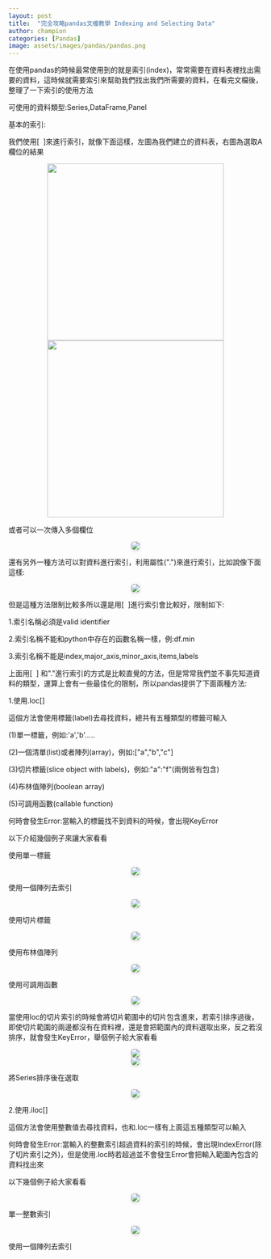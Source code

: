 ```yaml
---
layout: post
title:  "完全攻略pandas文檔教學 Indexing and Selecting Data"
author: champion
categories: [Pandas]
image: assets/images/pandas/pandas.png
---
```


在使用pandas的時候最常使用到的就是索引(index)，常常需要在資料表裡找出需要的資料，這時候就需要索引來幫助我們找出我們所需要的資料，在看完文檔後，整理了一下索引的使用方法

可使用的資料類型:Series,DataFrame,Panel

基本的索引:

我們使用[  ]來進行索引，就像下面這樣，左圖為我們建立的資料表，右圖為選取A欄位的結果

<script src="https://gist.github.com/rgib37190/3457fe610772401a8ff4e4ec98205e29.js"></script>

<center class="half">
    <img src="../assets/images/pandas/picture1.png" width="350"/><img src="../assets/images/pandas/picture2.png" width="350"/>
</center>

或者可以一次傳入多個欄位

<script src="https://gist.github.com/rgib37190/3acdba264ea463bbf6cc4b698757be24.js"></script>

<center>
    <img style="border-radius: 0.3125em;
    box-shadow: 0 2px 4px 0 rgba(34,36,38,.12),0 2px 10px 0 rgba(34,36,38,.08);" 
    src="../assets/images/pandas/picture3.png">
</center>

還有另外一種方法可以對資料進行索引，利用屬性(".")來進行索引，比如說像下面這樣:

<script src="https://gist.github.com/rgib37190/a2bd4b3f99e802524cd278a8ebbfd3d1.js"></script>

<center>
    <img style="border-radius: 0.3125em;
    box-shadow: 0 2px 4px 0 rgba(34,36,38,.12),0 2px 10px 0 rgba(34,36,38,.08);" 
    src="../assets/images/pandas/picture4.png">
</center>

但是這種方法限制比較多所以還是用[  ]進行索引會比較好，限制如下:

1.索引名稱必須是valid identifier

2.索引名稱不能和python中存在的函數名稱一樣，例:df.min

3.索引名稱不能是index,major_axis,minor_axis,items,labels

上面用[  ] 和"."進行索引的方式是比較直覺的方法，但是常常我們並不事先知道資料的類型，運算上會有一些最佳化的限制，所以pandas提供了下面兩種方法:

1.使用.loc[]

這個方法會使用標籤(label)去尋找資料，總共有五種類型的標籤可輸入

(1)單一標籤，例如:'a','b'.....

(2)一個清單(list)或者陣列(array)，例如:["a","b","c"]

(3)切片標籤(slice object with labels)，例如:"a":"f"(兩側皆有包含)

(4)布林值陣列(boolean array)

(5)可調用函數(callable function)

何時會發生Error:當輸入的標籤找不到資料的時候，會出現KeyError

以下介紹幾個例子來讓大家看看

使用單一標籤

<script src="https://gist.github.com/rgib37190/3a6e33deea8258203832e7cd3e774bb9.js"></script>

<center>
    <img style="border-radius: 0.3125em;
    box-shadow: 0 2px 4px 0 rgba(34,36,38,.12),0 2px 10px 0 rgba(34,36,38,.08);" 
    src="../assets/images/pandas/picture4.png">
</center>

使用一個陣列去索引

<script src="https://gist.github.com/rgib37190/de6a74d17d5dc441f46c2e53d969c7ac.js"></script>

<center>
    <img style="border-radius: 0.3125em;
    box-shadow: 0 2px 4px 0 rgba(34,36,38,.12),0 2px 10px 0 rgba(34,36,38,.08);" 
    src="../assets/images/pandas/picture5.png">
</center>

使用切片標籤

<script src="https://gist.github.com/rgib37190/8244c1830b3db97ed437d699b6f91516.js"></script>

<center>
    <img style="border-radius: 0.3125em;
    box-shadow: 0 2px 4px 0 rgba(34,36,38,.12),0 2px 10px 0 rgba(34,36,38,.08);" 
    src="../assets/images/pandas/picture6.png">
</center>

使用布林值陣列

<script src="https://gist.github.com/rgib37190/e6a86678d76d3ba133952fe5b1987958.js"></script>

<center>
    <img style="border-radius: 0.3125em;
    box-shadow: 0 2px 4px 0 rgba(34,36,38,.12),0 2px 10px 0 rgba(34,36,38,.08);" 
    src="../assets/images/pandas/picture7.png">
</center>

使用可調用函數

<script src="https://gist.github.com/rgib37190/45e5a12c43bc792af62ee25c6e97e5aa.js"></script>

<center>
    <img style="border-radius: 0.3125em;
    box-shadow: 0 2px 4px 0 rgba(34,36,38,.12),0 2px 10px 0 rgba(34,36,38,.08);" 
    src="../assets/images/pandas/picture8.png">
</center>

當使用loc的切片索引的時候會將切片範圍中的切片包含進來，若索引排序過後，即使切片範圍的兩邊都沒有在資料裡，還是會把範圍內的資料選取出來，反之若沒排序，就會發生KeyError，舉個例子給大家看看

<script src="https://gist.github.com/rgib37190/8e862201b35829306fd7e9f0ba4b6871.js"></script>

<center>
    <img style="border-radius: 0.3125em;
    box-shadow: 0 2px 4px 0 rgba(34,36,38,.12),0 2px 10px 0 rgba(34,36,38,.08);" 
    src="../assets/images/pandas/picture9.png">
</center>

<script src="https://gist.github.com/rgib37190/99f6c0240e1377752bbd5b49fb9c36fa.js"></script>

<center>
    <img style="border-radius: 0.3125em;
    box-shadow: 0 2px 4px 0 rgba(34,36,38,.12),0 2px 10px 0 rgba(34,36,38,.08);" 
    src="../assets/images/pandas/picture10.png">
</center>

將Series排序後在選取

<script src="https://gist.github.com/rgib37190/6e6d82d3b9e0f1781a6e0abc5aa22d3e.js"></script>

<center>
    <img style="border-radius: 0.3125em;
    box-shadow: 0 2px 4px 0 rgba(34,36,38,.12),0 2px 10px 0 rgba(34,36,38,.08);" 
    src="../assets/images/pandas/picture11.png">
</center>

2.使用.iloc[]

這個方法會使用整數值去尋找資料，也和.loc一樣有上面這五種類型可以輸入

何時會發生Error:當輸入的整數索引超過資料的索引的時候，會出現IndexError(除了切片索引之外)，但是使用.loc時若超過並不會發生Error會把輸入範圍內包含的資料找出來

以下幾個例子給大家看看

<script src="https://gist.github.com/rgib37190/ddedec9fd304e739936d1598e0feaac1.js"></script>

<center>
    <img style="border-radius: 0.3125em;
    box-shadow: 0 2px 4px 0 rgba(34,36,38,.12),0 2px 10px 0 rgba(34,36,38,.08);" 
    src="../assets/images/pandas/picture12.png">
</center>

單一整數索引

<script src="https://gist.github.com/rgib37190/44f3069b2c1bb511c7b48cf2c483f574.js"></script>

<center>
    <img style="border-radius: 0.3125em;
    box-shadow: 0 2px 4px 0 rgba(34,36,38,.12),0 2px 10px 0 rgba(34,36,38,.08);" 
    src="../assets/images/pandas/picture13.png">
</center>

使用一個陣列去索引

